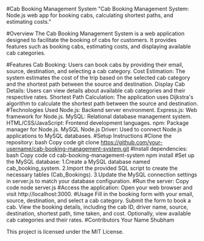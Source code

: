 #Cab Booking Management System
"Cab Booking Management System: Node.js web app for booking cabs, calculating shortest paths, and estimating costs."

#Overview
The Cab Booking Management System is a web application designed to facilitate the booking of cabs for customers. It provides features such as booking cabs, estimating costs, and displaying available cab categories.

#Features
Cab Booking: Users can book cabs by providing their email, source, destination, and selecting a cab category.
Cost Estimation: The system estimates the cost of the trip based on the selected cab category and the shortest path between the source and destination.
Display Cab Details: Users can view details about available cab categories and their respective rates.
Shortest Path Calculation: The application uses Dijkstra's algorithm to calculate the shortest path between the source and destination.
#Technologies Used
Node.js: Backend server environment.
Express.js: Web framework for Node.js.
MySQL: Relational database management system.
HTML/CSS/JavaScript: Frontend development languages.
npm: Package manager for Node.js.
MySQL Node.js Driver: Used to connect Node.js applications to MySQL databases.
#Setup Instructions
#Clone the repository:
bash
Copy code
git clone https://github.com/your-username/cab-booking-management-system.git
#Install dependencies:
bash
Copy code
cd cab-booking-management-system
npm install
#Set up the MySQL database:
1.Create a MySQL database named cab_booking_system.
2.Import the provided SQL script to create the necessary tables (Cab_Bookings).
3.Update the MySQL connection settings in server.js to match your database configuration.
#Run the server:
Copy code
node server.js
#Access the application:
Open your web browser and visit http://localhost:3000.
#Usage
Fill in the booking form with your email, source, destination, and select a cab category.
Submit the form to book a cab.
View the booking details, including the cab ID, driver name, source, destination, shortest path, time taken, and cost.
Optionally, view available cab categories and their rates.
#Contributors
Your Name Shubham

This project is licensed under the MIT License.
